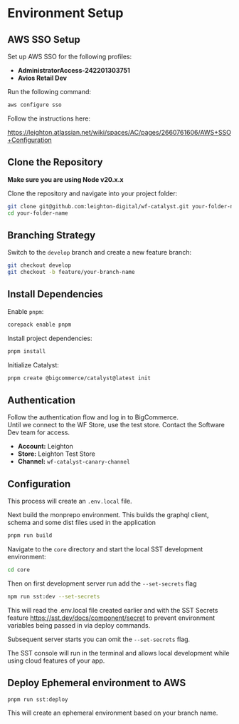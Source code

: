 # Environment Setup

## AWS SSO Setup

Set up AWS SSO for the following profiles:

- **AdministratorAccess-242201303751**
- **Avios Retail Dev**

Run the following command:

```sh
aws configure sso
```

Follow the instructions here:

<https://leighton.atlassian.net/wiki/spaces/AC/pages/2660761606/AWS+SSO+Configuration>

## Clone the Repository

**Make sure you are using Node v20.x.x**

Clone the repository and navigate into your project folder:

```sh
git clone git@github.com:leighton-digital/wf-catalyst.git your-folder-name
cd your-folder-name
```

## Branching Strategy

Switch to the `develop` branch and create a new feature branch:

```sh
git checkout develop
git checkout -b feature/your-branch-name
```

## Install Dependencies

Enable `pnpm`:

```sh
corepack enable pnpm
```

Install project dependencies:

```sh
pnpm install
```

Initialize Catalyst:

```sh
pnpm create @bigcommerce/catalyst@latest init
```

## Authentication

Follow the authentication flow and log in to BigCommerce.  
Until we connect to the WF Store, use the test store. Contact the Software Dev team for access.

- **Account:** Leighton
- **Store:** Leighton Test Store
- **Channel:** `wf-catalyst-canary-channel`

## Configuration

This process will create an `.env.local` file.

Next build the monprepo environment. This builds the graphql client, schema and some dist files used in the application

```sh
pnpm run build
```

Navigate to the `core` directory and start the local SST development environment:

```sh
cd core
```

Then on first development server run add the `--set-secrets` flag

```sh
npm run sst:dev --set-secrets
```

This will read the .env.local file created earlier and with the SST Secrets feature <https://sst.dev/docs/component/secret> to prevent environment variables being passed in via deploy commands.

Subsequent server starts you can omit the `--set-secrets` flag.

The SST console will run in the terminal and allows local development while using cloud features of your app.

## Deploy Ephemeral environment to AWS

```sh
pnpm run sst:deploy
```

This will create an ephemeral environment based on your branch name.
